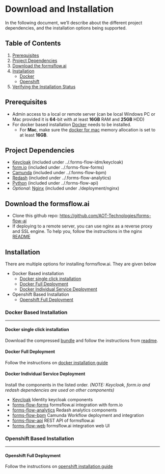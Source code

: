 # Download and Installation

In the following document, we’ll describe about the different project dependencies, and the installation options being supported.

## Table of Contents

1. [Prerequisites](#prerequisites)
2. [Project Dependencies](#project-dependencies)
3. [Download the formsflow.ai](#download-the-formsflowai)
4. [Installation](#installation)
   * [Docker](#docker-based-installation)
   * [Openshift](#openshift-based-installation)
5. [Verifying the Installation Status](#verifying-the-installation-status)


## Prerequisites

* Admin access to a local or remote server (can be local Windows PC or Mac provided it is **64**-bit with at least **16GB** RAM and **25GB** HDD) 
* For docker based installation [Docker](https://docker.com) needs to be installed.
  * For **Mac**, make sure the [docker for mac](https://docs.docker.com/docker-for-mac/#resources) memory allocation is set to at least **16GB**. 

## Project Dependencies

- [Keycloak](https://www.keycloak.org/) (included under ../.forms-flow-idm/keycloak)
- [form.io](https://www.form.io/opensource) (included under ../.forms-flow-forms)
- [Camunda](https://camunda.com/) (included under ../.forms-flow-bpm)
- [Redash](https://redash.io) (included under ../.forms-flow-analytics)
- [Python](https://www.python.org/) (included under ../.forms-flow-api)
- *Optional*: [Nginx](https://www.nginx.com) (included under ./deployment/nginx) 

## Download the formsflow.ai

* Clone this github repo:  https://github.com/AOT-Technologies/forms-flow-ai
* If deploying to a remote server, you can use nginx as a reverse proxy and SSL engine. To help you, follow the instructions in the nginx [README](./server/nginx/README.md)

## Installation

There are multiple options for installing formsflow.ai. They are given below

- Docker Based installation
  - [Docker single click installation](#docker-single-click-installation)
  - [Docker Full Deployment](#Docker-Full-Deployment)
  - [Docker Individual Service Deployment](#Docker-Individual-Service-Deployment)
- Openshift Based Installation
  - [Openshift Full Deployment](#Openshift-Full-Deployment)

### Docker Based Installation

------------------
#### Docker single click installation

Download the compressed [bundle](./docker/bundle/bundle.zip/?raw=true) and follow the instructions from [readme](./docker/bundle/README.md).

#### Docker Full Deployment

Follow the instructions on [docker installation guide](./docker)
 
#### Docker Individual Service Deployment

Install the components in the listed order. *(NOTE: Keycloak, form.io and redash dependencies are used on other components)*
 * [Keycloak](../forms-flow-idm/keycloak) Identity keycloak components
 * [forms-flow-forms](../forms-flow-forms) formsflow.ai integration with form.io
 * [forms-flow-analytics](../forms-flow-analytics) Redash analytics components
 * [forms-flow-bpm](../forms-flow-bpm) Camunda Workflow deployment and integration
 * [forms-flow-api](../forms-flow-api) REST API of formsflow.ai
 * [forms-flow-web](../forms-flow-web) formsflow.ai integration web UI
 
### Openshift Based Installation

------------------
#### Openshift Full Deployment

 Follow the instructions on [openshift installation guide](./openshift)
